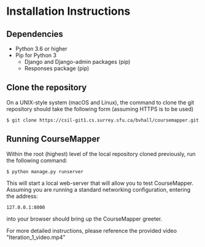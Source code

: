 # Installation Instructions

## Dependencies

- Python 3.6 or higher
- Pip for Python 3
    - Django and Django-admin packages (pip)
    - Responses package (pip)

## Clone the repository
On a UNIX-style system (macOS and Linux), the command to clone the git repository should take the following form (assuming HTTPS is to be used)

`$ git clone https://csil-git1.cs.surrey.sfu.ca/bvhall/coursemapper.git`

## Running CourseMapper
Within the root (highest) level of the local repository cloned previously, run the following command:

`$ python manage.py runserver`

This will start a local web-server that will allow you to test CourseMapper. Assuming you are running a standard networking configuration, entering the address:

`127.0.0.1:8000`

into your browser should bring up the CourseMapper greeter.

For more detailed instructions, please reference the provided video "Iteration_1_video.mp4"